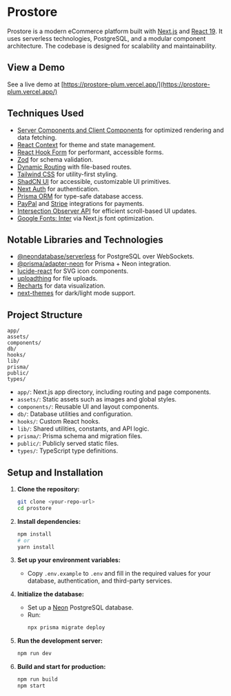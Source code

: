 # Prostore

Prostore is a modern eCommerce platform built with [Next.js](https://nextjs.org/) and [React 19](https://react.dev/). It uses serverless technologies, PostgreSQL, and a modular component architecture. The codebase is designed for scalability and maintainability.

## View a Demo

See a live demo at [https://prostore-plum.vercel.app/](https://prostore-plum.vercel.app/)

## Techniques Used

- [Server Components and Client Components](https://nextjs.org/docs/app/building-your-application/rendering/server-components) for optimized rendering and data fetching.
- [React Context](https://react.dev/reference/react/createContext) for theme and state management.
- [React Hook Form](https://react-hook-form.com/) for performant, accessible forms.
- [Zod](https://zod.dev/) for schema validation.
- [Dynamic Routing](https://nextjs.org/docs/app/building-your-application/routing/dynamic-routes) with file-based routes.
- [Tailwind CSS](https://tailwindcss.com/) for utility-first styling.
- [ShadCN UI](https://ui.shadcn.com/) for accessible, customizable UI primitives.
- [Next Auth](https://next-auth.js.org/) for authentication.
- [Prisma ORM](https://www.prisma.io/) for type-safe database access.
- [PayPal](https://developer.paypal.com/docs/api/overview/) and [Stripe](https://stripe.com/docs/api) integrations for payments.
- [Intersection Observer API](https://developer.mozilla.org/en-US/docs/Web/API/Intersection_Observer_API) for efficient scroll-based UI updates.
- [Google Fonts: Inter](https://fonts.google.com/specimen/Inter) via Next.js font optimization.

## Notable Libraries and Technologies

- [@neondatabase/serverless](https://neon.tech/docs/serverless/) for PostgreSQL over WebSockets.
- [@prisma/adapter-neon](https://www.prisma.io/docs/orm/prisma-client/adapter-neon) for Prisma + Neon integration.
- [lucide-react](https://lucide.dev/) for SVG icon components.
- [uploadthing](https://docs.uploadthing.com/) for file uploads.
- [Recharts](https://recharts.org/en-US/) for data visualization.
- [next-themes](https://github.com/pacocoursey/next-themes) for dark/light mode support.

## Project Structure

```
app/
assets/
components/
db/
hooks/
lib/
prisma/
public/
types/
```

- `app/`: Next.js app directory, including routing and page components.
- `assets/`: Static assets such as images and global styles.
- `components/`: Reusable UI and layout components.
- `db/`: Database utilities and configuration.
- `hooks/`: Custom React hooks.
- `lib/`: Shared utilities, constants, and API logic.
- `prisma/`: Prisma schema and migration files.
- `public/`: Publicly served static files.
- `types/`: TypeScript type definitions.

## Setup and Installation

1. **Clone the repository:**
   ```sh
   git clone <your-repo-url>
   cd prostore
   ```

2. **Install dependencies:**
   ```sh
   npm install
   # or
   yarn install
   ```

3. **Set up your environment variables:**
   - Copy `.env.example` to `.env` and fill in the required values for your database, authentication, and third-party services.

4. **Initialize the database:**
   - Set up a [Neon](https://neon.tech/) PostgreSQL database.
   - Run:
     ```sh
     npx prisma migrate deploy
     ```

5. **Run the development server:**
   ```sh
   npm run dev
   ```

6. **Build and start for production:**
   ```sh
   npm run build
   npm start
   ```